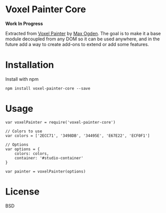 # Voxel Painter Core

**Work In Progress**

Extracted from [Voxel Painter](https://github.com/maxogden/voxel-painter) by [Max Ogden](https://github.com/maxogden). The goal is to make it a base module decoupled from any DOM so it can be used anywhere, and in the future add a way to create add-ons to extend or add some features.

# Installation

Install with npm

    npm install voxel-painter-core --save

# Usage


    var voxelPainter = require('voxel-painter-core')

    // Colors to use
    var colors = ['2ECC71', '3498DB', '34495E', 'E67E22', 'ECF0F1']

    // Options
    var options = {
        colors: colors,
        container: '#studio-container'
    }

    var painter = voxelPainter(options)

# License

BSD
